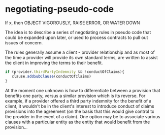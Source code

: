 # negotiating-pseudo-code
If x, then OBJECT VIGOROUSLY, RAISE ERROR, OR WATER DOWN

The idea is to describe a series of negotiating rules in pseudo code that could be expanded upon later, or used to process contracts to pull out issues of concern.

The rules generally assume a client - provider relationship and as most of the time a provider will provide its own standard terms, are written to assist the client in improving the terms to their benefit.

```javascript
if (provider.thirdPartyIndemnity && !conductOfClaims){
   clause.addSubClause(conductOfClaims)
}
```

At the moment one unknown is how to differentiate between a provision that benefits one party, versus a similar provision which is its reverse. For example, if a provider offered a third party indemnity for the benefit of a client, it wouldn't be in the client's interest to introduce conduct of claims provisions into the agreement (on the basis that this would give control to the provider in the event of a claim). One option may be to associate various clauses with a particular entity as the entity that would benefit from the provision...
